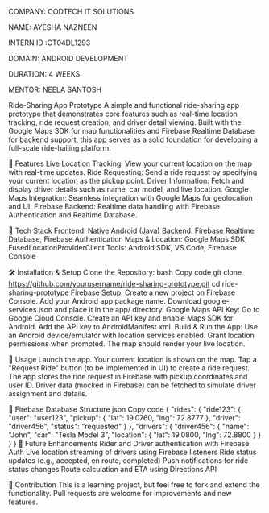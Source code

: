 COMPANY: CODTECH IT SOLUTIONS

NAME: AYESHA NAZNEEN

INTERN ID :CT04DL1293

DOMAIN: ANDROID DEVELOPMENT

DURATION: 4 WEEKS

MENTOR: NEELA SANTOSH

Ride-Sharing App Prototype
A simple and functional ride-sharing app prototype that demonstrates core features such as real-time location tracking, ride request creation, and driver detail viewing. Built with the Google Maps SDK for map functionalities and Firebase Realtime Database for backend support, this app serves as a solid foundation for developing a full-scale ride-hailing platform.

📱 Features
Live Location Tracking: View your current location on the map with real-time updates.
Ride Requesting: Send a ride request by specifying your current location as the pickup point.
Driver Information: Fetch and display driver details such as name, car model, and live location.
Google Maps Integration: Seamless integration with Google Maps for geolocation and UI.
Firebase Backend: Realtime data handling with Firebase Authentication and Realtime Database.

🔧 Tech Stack
Frontend: Native Android (Java)
Backend: Firebase Realtime Database, Firebase Authentication
Maps & Location: Google Maps SDK, FusedLocationProviderClient
Tools: Android SDK, VS Code, Firebase Console

🛠️ Installation & Setup
Clone the Repository:
bash
Copy code
git clone https://github.com/yourusername/ride-sharing-prototype.git
cd ride-sharing-prototype
Firebase Setup:
Create a new project on Firebase Console.
Add your Android app package name.
Download google-services.json and place it in the app/ directory.
Google Maps API Key:
Go to Google Cloud Console.
Create an API key and enable Maps SDK for Android.
Add the API key to AndroidManifest.xml.
Build & Run the App:
Use an Android device/emulator with location services enabled.
Grant location permissions when prompted.
The map should render your live location.

🧪 Usage
Launch the app.
Your current location is shown on the map.
Tap a "Request Ride" button (to be implemented in UI) to create a ride request.
The app stores the ride request in Firebase with pickup coordinates and user ID.
Driver data (mocked in Firebase) can be fetched to simulate driver assignment and details.

📂 Firebase Database Structure
json
Copy code
{
  "rides": {
    "ride123": {
      "user": "user123",
      "pickup": { "lat": 19.0760, "lng": 72.8777 },
      "driver": "driver456",
      "status": "requested"
    }
  },
  "drivers": {
    "driver456": {
      "name": "John",
      "car": "Tesla Model 3",
      "location": { "lat": 19.0800, "lng": 72.8800 }
    }
  }
}
📌 Future Enhancements
Rider and Driver authentication with Firebase Auth
Live location streaming of drivers using Firebase listeners
Ride status updates (e.g., accepted, en route, completed)
Push notifications for ride status changes
Route calculation and ETA using Directions API

🤝 Contribution
This is a learning project, but feel free to fork and extend the functionality. Pull requests are welcome for improvements and new features.

